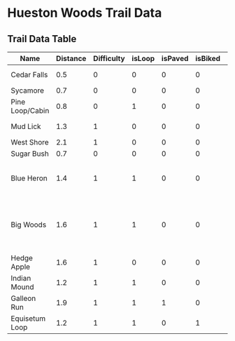 # Hueston Woods Trail Data

## Trail Data Table
| Name | Distance | Difficulty | isLoop | isPaved | isBiked | hasLakeView | PolyLineEncoded
| - | - | - | - | - | - | - | - |
| Cedar Falls | 0.5 | 0 | 0 | 0 | 0 | 0 | utspFryhdOq@WgAg@{AeAKKIq@MYOIOA]P_@?SEw@gAKUY_B?]CUMSGGaA]i@KMSCK?c@CSu@gAy@[oA?g@B_@Jc@XoBp@QAg@s@CKEq@@ST_@JI^CPEXUPGpAGNC~@Lx@TZDRHR@n@C^QL^JNz@b@N@b@Kv@i@ |
| Sycamore | 0.7 | 0 | 0 | 0 | 0 | 0 | {pspFtshdOVSHOTUh@_@NUj@[b@CPGNORa@dA{@PGHIP]VUFQHET@Dl@r@~@PJPDPCh@S\a@TOHCXBn@PNLFNBRHLCDKD]IQAk@B]ViAZU@QEYBUVa@\Wj@g@bBSb@Cl@g@Vu@t@QH[ASGa@a@eB}@MSWoA |
| Pine Loop/Cabin | 0.8 | 0 | 1 | 0 | 0 | 0 | g@giDEj@Qp@Sf@UjAJfAF\SxB?dAE^GX{@h@GXF\f@`ANTRFHHLl@IVUEg@[MAc@Xa@HOAKUQCU?SGQQO]Mc@DgAEUMQUDUQnAaH^Af@KPDPTDXDjADHf@p@ZPLLXd@ |
| Mud Lick | 1.3 | 1 | 0 | 0 | 0 | 1 | veAe}E?@{Av@eBTyBC}BB_AIeA@g@?w@?_AGc@F{@BuAIc@C{@@o@pAYl@S?Ub@Wd@Mv@S\UVq@Rk@NQCiAZKl@O\[JMLOp@CTFVNHd@Qj@Av@Of@IX[h@Ch@Ht@XPFTAb@?`@Yj@YLUDW^?~@Vl@?Nk@NW~AU^IjA^XLn@Cn@?XJNYBk@?_@Ek@Le@fABnAvCTZn@IT[Dw@B_A]iA@c@OiAQa@F]bBWl@]XMRM |
| West Shore | 2.1 | 1 | 0 | 0 | 0 | 1 | _olpF`tedOgABqAKiC_AaBi@yAS}@l@{@lBoAdDs@nB_AfA{AbAsAd@qAv@a@rAo@dBcAvBy@tBk@pAi@|@w@~Be@dAo@|@wAz@o@x@mAbAy@h@aAj@_Bx@{@n@sAh@wAp@{Av@gBVgBv@gAn@]TuBh@wAf@y@nAeBvDk@Fs@DiAd@Kf@m@x@m@d@a@N]EmANi@BWJQb@s@nAy@tDVhABhAPj@OT[j@Sr@gAd@}@X]QgBDUR_@d@Sb@o@VS^ |
| Sugar Bush | 0.7 | 0 | 0 | 0 | 0 | 0 | CeWAAl@BJSFeAJqBHkATi@\]TCjA?B?D?D?t@?f@l@b@hAx@nAz@Tj@C^Of@F`Af@|@T}@UaAg@g@G_@Nk@B{@Uy@oAc@iAg@m@u@?E?E?C?kA?UB]\Uh@IjAKpBGdAKRm@C@@ |
| Blue Heron | 1.4 | 1 | 1 | 0 | 0 | 1 | }Hh~AAAdA`Ak@k@c@c@`@^Ef@PFFVCXAVHTRDLMAW?WCWBWHUFUBWA[CWFSDWDUJSPKNQNIPDPALOP@LOAWEWCUCUFWPGNQRAPAR@PBJQJUHS@UPKLMHU?WAYDU?C?[DUDWHSFYFUJSLMDWPKLOLMJQJQLOTCRER@P@PMLOHSRDRBPALOJQNQPGNMFUNKPJLLPDPHLPHTHRHPJRHRBXFV?XDVFVDTBVDTDVBV?\EZEVEVKROJOLOLKPOPKTGTIPKTCVEVAXEVIRIRGVITMRERGTKROPKNKPSDQDQCOMQASGOIGWIQQKOKGUKWQIMMMOCWKSOQKQEWMOOLQLIROJMPGTQJQFSBQES?QBQFS@QAS?QASBMLKPMLMNKPQFS?QCOKSBQAQCONQLOHJPPDV@LRLP |
| Big Woods | 1.6 | 1 | 1 | 0 | 0 | 1 | ckppFd~idO?Cf@AN?FG@K?K@MBKBKDKBIDK@K@KAM?KAMAOAICKAM?MAS?KBKHAH@FHBHBL?JDHF@H?FIHGFGDIDGHAH?F?H@FDFFFFHDFBHBFDHBHBHBH?F?FEDKFCH?FDHFFDFDFBHAHCFAHCFAHCHAH?H?H@H@FDDHDHBJBHDJH@F?HEHIBIDIDIBKBIBM?K?KAK?K@K@ET_@FIDGHCFEHAF?H@H@HDF@H?F?H@F?f@BH@FDLDJHHDDHDHDHDHDLDHBJFHFFHBF?L?HCHGFC?MEICIAKESCMAKCKCKEI?M?I?KBMBKDKFEFEDGDK@KBI@M@Q?K?K?K@YDK@MDOBIBK@KBO?KDa@?O?K?MGCI?G?I?GEICICK?I?I?OEGAICIEIEIAGCOEG?IAG?K?I?G?ICICIGGCk@[WMICGEGCICKGGAUCK?K?I?K@IBIDGBI@I?I?G?I?MEIEIEGGEGMOEGGKEKIQGMGIGOIMEIGIEEGICAk@i@]IMCI?K@I?UDIDIDIFIFEDKJGFGFEHABUfAAR?P?N?X?N?J?JALCVAJEHCJGJGFKJEHAJCJCJGLCJGFEFGFGFQNKHIDIFGBCBs@d@KFKDMDKDIBMFIDODKDIBOFGBGFGHKJGFEHGLCJALCf@ALANEPCLCLCTGLGPITIPEHEHGLEJGNEJEHENERCLAL?L?J?P?J?P?LBNFFFFLFLHVHHBLBJ?F?H@HAHILMFEJKHAJCHAHCFELMHKFIFIFEBK@MAUCK@KJIHEHAFGFMBIBQBY?MDFBHBP@V?N?L@ZBHDJHNHDH@LHFFFDF@H?F?H?H?FD?@ |
| Hedge Apple | 1.6 | 1 | 0 | 0 | 0 | 0 | yk@b\Yu@@G?B_@Le@yBd@g@r@oACt@pA^rAPx@~C`@nBfAbAr@`A`@~@vAj@hBfAtBwBOq@?iCQcB^wG`AmBjBmCp@}Af@wBb@_Ah@Oi@Nc@~@g@vBq@|AkBlCaAlB_@vGPbB?hCNp@uBvBiBgAwAk@a@_As@aAgAcAa@oBy@_DsAQqA_@Bu@s@nAe@f@d@xB^M?CAFXt@ |
| Indian Mound | 1.2 | 1 | 1 | 0 | 0 | 0 | qObcA@COxAc@jBg@vBIfAfAuAt@LbBCdCB|AN~A_CvAkB_@cC_BU}BGmBr@o@_@GaBAiCHqBlA_B`AwBp@wBUs@\{@J}AQy@Uo@g@DB~A{@jDaBjD{@vBa@rCIhDu@FUpANl@x@X |
| Galleon Run | 1.9 | 1 | 1 | 1 | 0 | 0 | uzqpFpgldOk@~Do@fBYXOTGTCh@?`@Fn@Ph@t@~@RL\@TAXK^WXG^@VCTJJ@RKP@NPHVFj@CVKR?Pb@p@d@Vl@@LHNTLt@CTGRQHW?c@Q]WI?QEMKG_A_@Sc@Me@c@MASBo@AcBQWGM@SXOt@IRQRUFi@M{Ai@WM]_@ |
| Equisetum Loop | 1.2 | 1 | 1 | 0 | 1 | 0 | rL`sBZb@h@XXB^A`@PTVFh@Nj@Tb@b@ZFJFFZh@PPLb@b@j@b@ZXp@Fl@Bx@Qh@SX_A`@QRa@LQRg@zAM|CQZe@BKHK@c@Im@a@sCUYMY_@SKq@KAg@BEF@~Ag@NBL`@j@\RA\QXCp@b@HAJG?YIeADYLW@_@i@kEM[ICQFe@|@w@j@}ABKE\Uj@WLMLi@JUJ[\o@TeCBaADABFBx@Z~@JNHUf@wDCKEIKE_AKOE[SEU?m@ |
